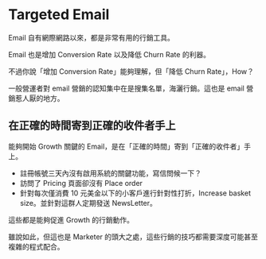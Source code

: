 # Targeted Email

Email 自有網際網路以來，都是非常有用的行銷工具。

Email 也是增加 Conversion Rate 以及降低 Churn Rate 的利器。

不過你說「增加 Conversion Rate」能夠理解，但「降低 Churn Rate」，How？

一般營運者對 email 營銷的認知集中在是搜集名單，海灑行銷。這也是 email 營銷惹人厭的地方。

## 在正確的時間寄到正確的收件者手上

能夠開始 Growth 關鍵的 Email，是在「正確的時間」寄到「正確的收件者」手上。

* 註冊帳號三天內沒有啟用系統的關鍵功能，寫信問候一下？
* 訪問了 Pricing 頁面卻沒有 Place order
* 針對每次僅消費 10 元美金以下的小客戶進行針對性打折，Increase basket size。並針對這群人定期發送 NewsLetter。

這些都是能夠促進 Growth 的行銷動作。

雖說如此，但這也是 Marketer 的頭大之處，這些行銷的技巧都需要深度可能甚至複雜的程式配合。


